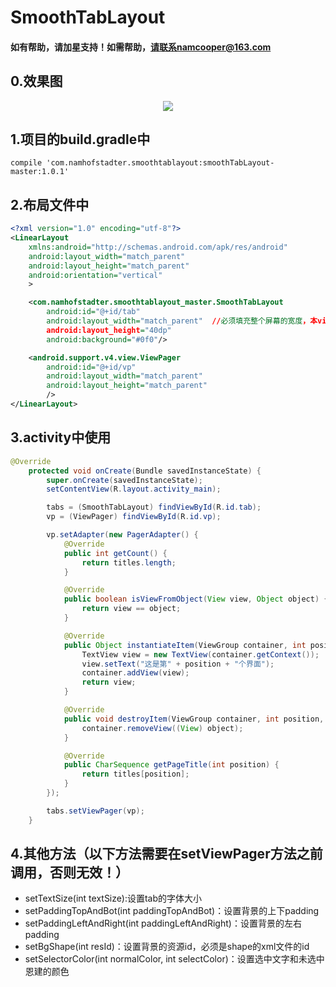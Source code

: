 # SmoothTabLayout

#### 如有帮助，请加星支持！如需帮助，请联系namcooper@163.com

## 0.效果图
<center><img src="http://oueeb3f1q.bkt.clouddn.com/SmoothTabLayout1.gif"/></center>

## 1.项目的build.gradle中
```grovvy
compile 'com.namhofstadter.smoothtablayout:smoothTabLayout-master:1.0.1'
```

## 2.布局文件中
```xml
<?xml version="1.0" encoding="utf-8"?>
<LinearLayout
    xmlns:android="http://schemas.android.com/apk/res/android"
    android:layout_width="match_parent"
    android:layout_height="match_parent"
    android:orientation="vertical"
    >

    <com.namhofstadter.smoothtablayout_master.SmoothTabLayout
        android:id="@+id/tab"
        android:layout_width="match_parent"  //必须填充整个屏幕的宽度，本view和父/爷/祖View都必须充满这个屏幕的宽度！！！
        android:layout_height="40dp"
        android:background="#0f0"/>

    <android.support.v4.view.ViewPager
        android:id="@+id/vp"
        android:layout_width="match_parent"
        android:layout_height="match_parent"
        />
</LinearLayout>
```

## 3.activity中使用
```java
@Override
    protected void onCreate(Bundle savedInstanceState) {
        super.onCreate(savedInstanceState);
        setContentView(R.layout.activity_main);

        tabs = (SmoothTabLayout) findViewById(R.id.tab);
        vp = (ViewPager) findViewById(R.id.vp);

        vp.setAdapter(new PagerAdapter() {
            @Override
            public int getCount() {
                return titles.length;
            }

            @Override
            public boolean isViewFromObject(View view, Object object) {
                return view == object;
            }

            @Override
            public Object instantiateItem(ViewGroup container, int position) {
                TextView view = new TextView(container.getContext());
                view.setText("这是第" + position + "个界面");
                container.addView(view);
                return view;
            }

            @Override
            public void destroyItem(ViewGroup container, int position, Object object) {
                container.removeView((View) object);
            }

            @Override
            public CharSequence getPageTitle(int position) {
                return titles[position];
            }
        });

        tabs.setViewPager(vp);
    }
```

## 4.其他方法（以下方法需要在setViewPager方法之前调用，否则无效！）

+ setTextSize(int textSize):设置tab的字体大小
+ setPaddingTopAndBot(int paddingTopAndBot)：设置背景的上下padding
+ setPaddingLeftAndRight(int paddingLeftAndRight)：设置背景的左右padding
+ setBgShape(int resId)：设置背景的资源id，必须是shape的xml文件的id
+ setSelectorColor(int normalColor, int selectColor)：设置选中文字和未选中恩建的颜色
